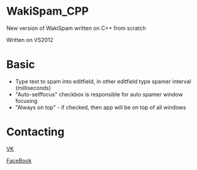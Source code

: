 # WakiSpam_CPP
New version of WakiSpam written on C++ from scratch

Written on VS2012

# Basic
* Type text to spam into editfield, in other editfield type spamer interval (milliseconds)
* "Auto-selffocus" checkbox is responsible for auto spamer window focusing
* "Always on top" - if checked, then app will be on top of all windows

# Contacting
[VK](vk.com/glow_05)

[FaceBook](https://www.facebook.com/roman.dvachevsky.1)
